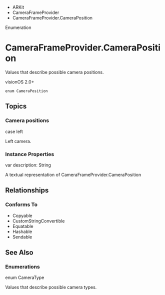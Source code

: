 

- ARKit
- CameraFrameProvider
-  CameraFrameProvider.CameraPosition 

Enumeration

# CameraFrameProvider.CameraPosition

Values that describe possible camera positions.

visionOS 2.0+

``` source
enum CameraPosition
```

## Topics

### Camera positions

case left

Left camera.

### Instance Properties

var description: String

A textual representation of CameraFrameProvider.CameraPosition

## Relationships

### Conforms To

- Copyable
- CustomStringConvertible
- Equatable
- Hashable
- Sendable

## See Also

### Enumerations

enum CameraType

Values that describe possible camera types.

